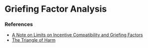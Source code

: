 # Griefing Factor Analysis


### References
* [A Note on Limits on Incentive Compatibility and Griefing Factors](https://vitalik.ca/files/extortion_griefing_bounds.pdf)
* [The Triangle of Harm](https://vitalik.ca/general/2017/07/16/triangle_of_harm.html)